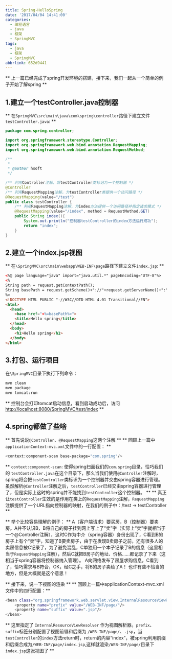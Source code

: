 ```yaml
---
title: Spring-HelloSpring
date: '2017/04/04 14:41:00'
categories:
  - 编程语言
  - java
  - 框架
  - SpringMVC
tags:
  - java
  - 框架
  - SpringMVC
abbrlink: 652d9441
---
```

** 上一篇已经完成了spring开发环境的搭建，接下来，我们一起从一个简单的例子开始了解spring **

<!-- more -->

1.建立一个testController.java控制器
---------------------------
** 在`SpringMVC\src\main\java\com\spring\controller`路径下建立文件`testController.java`: **
```java
package com.spring.controller;

import org.springframework.stereotype.Controller;
import org.springframework.web.bind.annotation.RequestMapping;
import org.springframework.web.bind.annotation.RequestMethod;

/**
 * 
 * @author hsoft
 */

/** 利用Controller注解，将testController类标记为一个控制器 */
@Controller
/** 利用RequestMapping注解，为testController类提供一个访问路径 */
@RequestMapping(value="/test")
public class testController {
	/** 利用RequestMapping注解，为index方法提供一个访问路径并指定请求模式 */
    @RequestMapping(value="/index", method = RequestMethod.GET)
    public String index(){
        System.out.println("控制器testController的index方法运行成功");
        return "index";
    }
}
```
2.建立一个index.jsp视图
---------------------
** 在`\SpringMVC\src\main\webapp\WEB-INF\page`路径下建立文件`index.jsp`: **
```html
<%@ page language="java" import="java.util.*" pageEncoding="UTF-8"%>
<%
String path = request.getContextPath();
String basePath = request.getScheme()+"://"+request.getServerName()+":"+request.getServerPort()+path+"/";
%>
<!DOCTYPE HTML PUBLIC "-//W3C//DTD HTML 4.01 Transitional//EN">
<html>
  <head>
    <base href="<%=basePath%>">
    <title>Hello spring</title>
  </head>
  <body>
    <h1>Hello spring</h1>
  </body>
</html>
```
3.打包、运行项目
---------------------
在`\SpringMVC`目录下执行下列命令：
```bash
mvn clean
mvn package
mvn tomcat:run
```
** 控制台会打印tomcat启动信息，看到启动成功后，访问[http://localhost:8080/SpringMVC/test/index](http://localhost:8080/SpringMVC/test/index) **

4.spring都做了些啥
---------------------
** 首先说说`@Controller`、`@RequestMapping`这两个注解 **
** 回顾上一篇中`applicationContext-mvc.xml`文件中的一行配置： **
```bash
<context:component-scan base-package="com.spring"/>
```
** `context:component-scan`: 使得spring扫面我们的`com.spring`目录，恰巧我们的 `testController.java`在这个目录下，那么当我们使用`@Controller`注解时，spring将会把`testController`类标识为一个控制器并交由spring容器进行管理。虽然解析`@Controller`注解之后，`testController`已经交由spring容器进行管理了，但是实际上这时的spring并不能找到`testController`这个控制器。 **
** 真正让`testController`生效的是作用在类上的`RequestMapping`注解，`RequestMapping`注解提供了一个URL指向控制器的映射，在我们的例子中：/test -> testController **

** 举个比较容易理解的例子： **
A（客户端请求）要买房，B（控制器）要卖房。A并不认识B，B将自己的房子挂到网上写上了“卖”字（实际上“卖”字就相当于一个@Controller注解），这时C作为中介（spring容器）身份出现了，C看到B的房子上有个“卖”字，知道了B要卖房子，由于在发现B卖房子之前，还有很多人的卖房信息被C记录了，为了避免混乱，C单独用一个本子记录了B的信息（这里相当于`RequestMapping`注解），然后C就把B房子的地址、价格......都记录了下来（这相当于spring容器将控制器纳入管理）。
A向网络发布了房屋求购信息，C看到了，恰巧需求与B符合，OK，经C之手，将B的房子卖给了A！
也许有些不恰当的地方，但是大概就是这个意思！

** 接下来，说一下视图的渲染 **
** 回顾上一篇中applicationContext-mvc.xml文件中的四行配置：**
```bash
<bean class="org.springframework.web.servlet.view.InternalResourceViewResolver">
    <property name="prefix" value="/WEB-INF/page/"/>
    <property name="suffix" value=".jsp"/>
</bean>
```
** 这里指定了 `InternalResourceViewResolver` 作为视图解析器。`prefix`、`suffix`标签分别配置了视图前缀和后缀为 `/WEB-INF/page/`、`.jsp`，当`testController`的`index`方法return时，return的内容“index”，被spring利用前缀和后缀合成为`/WEB-INF/page/index.jsp`,这样就渲染`/WEB-INF/page/`目录下`index.jsp`这张视图了 **
